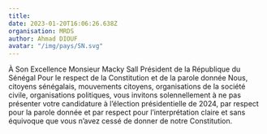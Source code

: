 ```yaml
---
title: 
date: 2023-01-20T16:06:26.638Z
organisation: MRDS
author: Ahmad DIOUF
avatar: "/img/pays/SN.svg"
---
```


À Son Excellence Monsieur Macky Sall Président de la République du Sénégal Pour le respect de la Constitution et de la parole donnée Nous, citoyens sénégalais, mouvements citoyens, organisations de la société civile, organisations politiques, vous invitons solennellement à ne pas présenter votre candidature à l’élection présidentielle de 2024, par respect pour la parole donnée et par respect pour l’interprétation claire et sans équivoque que vous n’avez cessé de donner de notre Constitution.